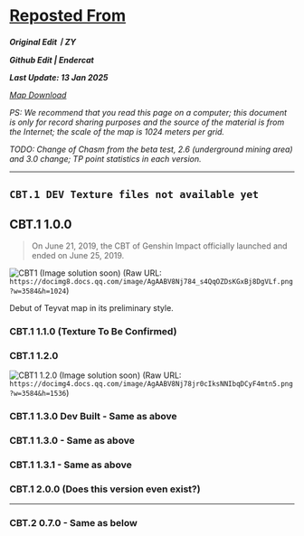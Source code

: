 # [Reposted From](https://docs.qq.com/doc/DZkZiY0RWRmdTb1ZC)

***Original Edit丨ZY***

***Github Edit | Endercat***

***Last Update: 13 Jan 2025***

*[Map Download](https://drive.google.com/drive/folders/1T7Q415_ALVTn4D-dFhH8zEdIAp1XNMio?usp=sharing)*

*PS: We recommend that you read this page on a computer; this document is only for record sharing purposes and the source of the material is from the Internet; the scale of the map is 1024 meters per grid.*

*TODO: Change of Chasm from the beta test, 2.6 (underground mining area) and 3.0 change; TP point statistics in each version.*

---

## `CBT.1 DEV Texture files not available yet`
## CBT.1 1.0.0
> On June 21, 2019, the CBT of Genshin Impact officially launched and ended on June 25, 2019.

![CBT1 (Image solution soon)](https://docimg8.docs.qq.com/image/AgAABV8Nj784_s4QqOZDsKGxBj8DgVLf.png?w=3584&h=1024)
(Raw URL: `https://docimg8.docs.qq.com/image/AgAABV8Nj784_s4QqOZDsKGxBj8DgVLf.png?w=3584&h=1024`)

Debut of Teyvat map in its preliminary style.

### CBT.1 1.1.0 (Texture To Be Confirmed)
### CBT.1 1.2.0
![CBT1 1.2.0 (Image solution soon)](https://docimg4.docs.qq.com/image/AgAABV8Nj78jr0cIksNNIbqDCyF4mtn5.png?w=3584&h=1536)
(Raw URL: `https://docimg4.docs.qq.com/image/AgAABV8Nj78jr0cIksNNIbqDCyF4mtn5.png?w=3584&h=1536`)
### CBT.1 1.3.0 Dev Built - Same as above
### CBT.1 1.3.0 - Same as above
### CBT.1 1.3.1 - Same as above
### CBT.1 2.0.0 (Does this version even exist?)
---
### CBT.2 0.7.0 - Same as below
